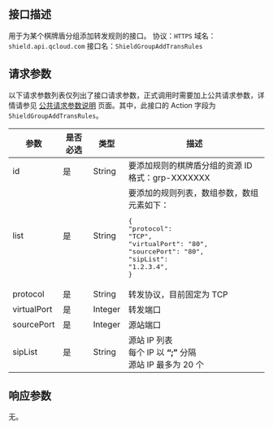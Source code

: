 ## 接口描述
用于为某个棋牌盾分组添加转发规则的接口。
协议：`HTTPS`
域名：`shield.api.qcloud.com`
接口名：`ShieldGroupAddTransRules`

## 请求参数
以下请求参数列表仅列出了接口请求参数，正式调用时需要加上公共请求参数，详情请参见 [公共请求参数说明](http://tcecqpoc.fsphere.cn/document/api/213/6976) 页面。其中，此接口的 Action 字段为 `ShieldGroupAddTransRules`。

| 参数 | 是否必选 | 类型 | 描述 |
| ----- | ---- | ------ | ---------------------------------------- |
| id | 是 | String | 要添加规则的棋牌盾分组的资源 ID</br>格式：grp-XXXXXXX |
| list | 是 | String | 要添加的规则列表，数组参数，数组元素如下：<pre>{</br>"protocol": "TCP", </br>"virtualPort": "80",</br>"sourcePort": "80",</br>"sipList": "1.2.3.4",</br>}</pre> |
| protocol | 是 | String  | 转发协议，目前固定为 TCP |
| virtualPort | 是  | Integer | 转发端口 |
| sourcePort  | 是 | Integer | 源站端口  |
| sipList | 是  | String | 源站 IP 列表</br>每个 IP 以 **“;”** 分隔</br>源站 IP 最多为 20 个 |

## 响应参数
无。
